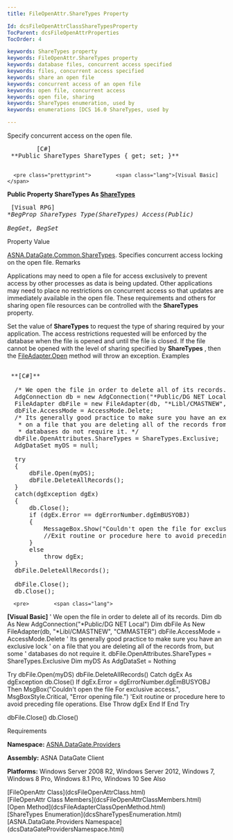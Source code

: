 ```yaml
---
title: FileOpenAttr.ShareTypes Property

Id: dcsFileOpenAttrClassShareTypesProperty
TocParent: dcsFileOpenAttrProperties
TocOrder: 4

keywords: ShareTypes property
keywords: FileOpenAttr.ShareTypes property
keywords: database files, concurrent access specified
keywords: files, concurrent access specified
keywords: share an open file
keywords: concurrent access of an open file
keywords: open file, concurrent access
keywords: open file, sharing
keywords: ShareTypes enumeration, used by
keywords: enumerations [DCS 16.0 ShareTypes, used by

---
```


Specify concurrent access on the open file.
<pre class="prettyprint">        <span class="lang">[C#]</span>
 **Public ShareTypes ShareTypes { get; set; }** 
      </pre>
      <pre class="prettyprint">        <span class="lang">[Visual Basic] </span>
 **Public Property ShareTypes As [ShareTypes](dcsShareTypesEnumeration.html)** 
      </pre>
      <pre class="prettyprint">        <span class="lang">[Visual RPG]</span>
 **BegProp ShareTypes Type(ShareTypes) Access(*Public)<br />   BegGet, BegSet** 
      </pre>

Property Value

[ASNA.DataGate.Common.ShareTypes](dcsShareTypesEnumeration.html). Specifies concurrent access locking on the open file.
Remarks

Applications may need to open a file for access exclusively to prevent access by other processes as data is being updated. Other applications may need to place no restrictions on concurrent access so that updates are immediately available in the open file. These requirements and others for sharing open file resources can be controlled with the <span> **ShareTypes** </span> property.

Set the value of **ShareTypes** to request the type of sharing required by your application. The access restrictions requested will be enforced by the database when the file is opened and until the file is closed. If the file cannot be opened with the level of sharing specified by <span> **ShareTypes** </span>, then the [ FileAdapter.Open](dcsFileAdapterClassOpenMethod.html) method will throw an exception.
Examples

<pre>        <span class="lang">
 **[C#]** 
        </span>
  /* We open the file in order to delete all of its records. */
  AdgConnection db = new AdgConnection("*Public/DG NET Local");
  FileAdapter dbFile = new FileAdapter(db, "*Libl/CMASTNEW", "CMMASTER");
  dbFile.AccessMode = AccessMode.Delete;
  /* Its generally good practice to make sure you have an exclusive lock
   * on a file that you are deleting all of the records from, but some
   * databases do not require it. */
  dbFile.OpenAttributes.ShareTypes = ShareTypes.Exclusive;
  AdgDataSet myDS = null;

  try
  {
      dbFile.Open(myDS);
      dbFile.DeleteAllRecords();
  }
  catch(dgException dgEx)
  {
      db.Close();
      if (dgEx.Error == dgErrorNumber.dgEmBUSYOBJ)
      {
          MessageBox.Show("Couldn't open the file for exclusive access.", "Error opening file.");
          //Exit routine or procedure here to avoid preceding file operations.
      }
      else 
          throw dgEx;
  }
  dbFile.DeleteAllRecords();

  dbFile.Close();
  db.Close();</pre>
      <pre>        <span class="lang">
 **[Visual Basic]** 
        </span>
  ' We open the file in order to delete all of its records. 
  Dim db As New AdgConnection("*Public/DG NET Local")
  Dim dbFile As New FileAdapter(db, "*Libl/CMASTNEW", "CMMASTER")
  dbFile.AccessMode = AccessMode.Delete
  ' Its generally good practice to make sure you have an exclusive lock
  ' on a file that you are deleting all of the records from, but some
  ' databases do not require it. 
  dbFile.OpenAttributes.ShareTypes = ShareTypes.Exclusive
  Dim myDS As AdgDataSet = Nothing

  Try
      dbFile.Open(myDS)
      dbFile.DeleteAllRecords()
  Catch dgEx As dgException
      db.Close()
      If dgEx.Error = dgErrorNumber.dgEmBUSYOBJ Then
          MsgBox("Couldn't open the file For exclusive access.", MsgBoxStyle.Critical, "Error opening file.")
          'Exit routine or procedure here to avoid preceding file operations.
      Else
          Throw dgEx
      End If
  End Try

  dbFile.Close()
  db.Close()</pre>

Requirements

**Namespace:** [ ASNA.DataGate.Providers](dcsDataGateProvidersNamespace.html) 

**Assembly:** ASNA DataGate Client

**Platforms:** Windows Server 2008 R2, Windows Server 2012, Windows 7, Windows 8 Pro, Windows 8.1 Pro, Windows 10
See Also

<dl />
      [FileOpenAttr Class](dcsFileOpenAttrClass.html)
      <br />
      [FileOpenAttr Class Members](dcsFileOpenAttrClassMembers.html)
      <br />
      [Open Method](dcsFileAdapterClassOpenMethod.html)
      <br />
      [ShareTypes Enumeration](dcsShareTypesEnumeration.html)
      <br />
      [ASNA.DataGate.Providers Namespace](dcsDataGateProvidersNamespace.html)

